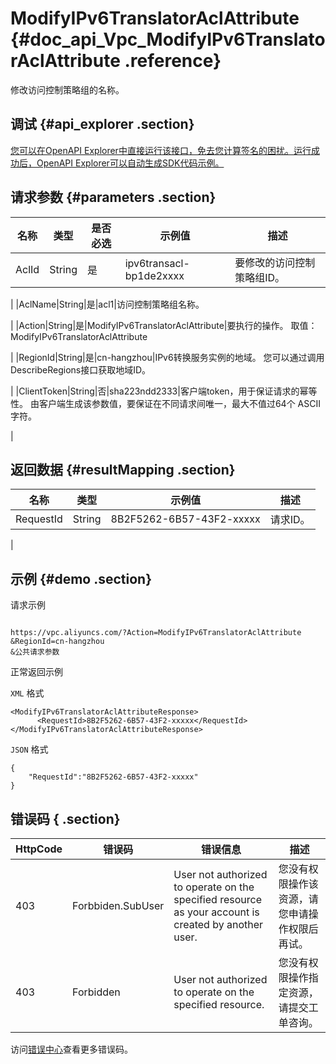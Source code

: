 # ModifyIPv6TranslatorAclAttribute {#doc_api_Vpc_ModifyIPv6TranslatorAclAttribute .reference}

修改访问控制策略组的名称。

## 调试 {#api_explorer .section}

[您可以在OpenAPI Explorer中直接运行该接口，免去您计算签名的困扰。运行成功后，OpenAPI Explorer可以自动生成SDK代码示例。](https://api.aliyun.com/#product=Vpc&api=ModifyIPv6TranslatorAclAttribute&type=RPC&version=2016-04-28)

## 请求参数 {#parameters .section}

|名称|类型|是否必选|示例值|描述|
|--|--|----|---|--|
|AclId|String|是|ipv6transacl-bp1de2xxxx|要修改的访问控制策略组ID。

 |
|AclName|String|是|acl1|访问控制策略组名称。

 |
|Action|String|是|ModifyIPv6TranslatorAclAttribute|要执行的操作。 取值： ModifyIPv6TranslatorAclAttribute

 |
|RegionId|String|是|cn-hangzhou|IPv6转换服务实例的地域。 您可以通过调用 DescribeRegions接口获取地域ID。

 |
|ClientToken|String|否|sha223ndd2333|客户端token，用于保证请求的幂等性。 由客户端生成该参数值，要保证在不同请求间唯一，最大不值过64个 ASCII 字符。

 |

## 返回数据 {#resultMapping .section}

|名称|类型|示例值|描述|
|--|--|---|--|
|RequestId|String|8B2F5262-6B57-43F2-xxxxx|请求ID。

 |

## 示例 {#demo .section}

请求示例

``` {#request_demo}

https://vpc.aliyuncs.com/?Action=ModifyIPv6TranslatorAclAttribute
&RegionId=cn-hangzhou
&公共请求参数

```

正常返回示例

`XML` 格式

``` {#xml_return_success_demo}
<ModifyIPv6TranslatorAclAttributeResponse>
	  <RequestId>8B2F5262-6B57-43F2-xxxxx</RequestId>
</ModifyIPv6TranslatorAclAttributeResponse>
```

`JSON` 格式

``` {#json_return_success_demo}
{
	"RequestId":"8B2F5262-6B57-43F2-xxxxx"
}
```

## 错误码 { .section}

|HttpCode|错误码|错误信息|描述|
|--------|---|----|--|
|403|Forbbiden.SubUser|User not authorized to operate on the specified resource as your account is created by another user.|您没有权限操作该资源，请您申请操作权限后再试。|
|403|Forbidden|User not authorized to operate on the specified resource.|您没有权限操作指定资源，请提交工单咨询。|

访问[错误中心](https://error-center.aliyun.com/status/product/Vpc)查看更多错误码。


